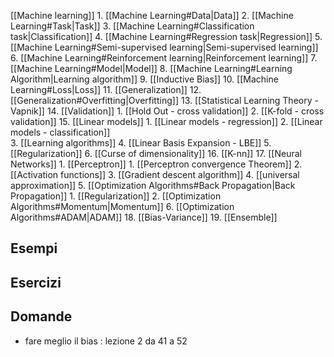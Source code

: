 
  [[Machine learning]]
	1. [[Machine Learning#Data|Data]]
	2. [[Machine Learning#Task|Task]]
	3. [[Machine Learning#Classification task|Classification]]
	4. [[Machine Learning#Regression task|Regression]]
	5. [[Machine Learning#Semi-supervised learning|Semi-supervised learning]]
	6. [[Machine Learning#Reinforcement learning|Reinforcement learning]]
	7. [[Machine Learning#Model|Model]]
	8. [[Machine Learning#Learning Algorithm|Learning algorithm]]
	9. [[Inductive Bias]]
	10. [[Machine Learning#Loss|Loss]]
	11. [[Generalization]]
	12. [[Generalization#Overfitting|Overfitting]]
	13. [[Statistical Learning Theory - Vapnik]]
	14. [[Validation]]
		1. [[Hold Out - cross validation]]
		2. [[K-fold - cross validation]]
	15. [[Linear models]]
		1. [[Linear models - regression]]
		2. [[Linear models - classification]]	 
		3. [[Learning algorithms]]
		4. [[Linear Basis Expansion - LBE]]
		5. [[Regularization]]
		6. [[Curse of dimensionality]]
	16. [[K-nn]]
	17. [[Neural Networks]]
		1. [[Perceptron]]
			1. [[Perceptron convergence Theorem]]
		2. [[Activation functions]]
		3. [[Gradient descent algorithm]]
		4. [[universal approximation]]
		5. [[Optimization Algorithms#Back Propagation|Back Propagation]]
			1. [[Regularization]]
			2. [[Optimization Algorithms#Momentum|Momentum]]
		6. [[Optimization Algorithms#ADAM|ADAM]]
	18. [[Bias-Variance]]
	19. [[Ensemble]]

## Esempi


## Esercizi


## Domande
- fare meglio il bias : lezione 2 da 41 a 52